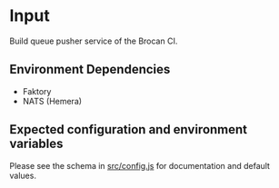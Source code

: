 # Input

Build queue pusher service of the Brocan CI.

## Environment Dependencies

  * Faktory
  * NATS (Hemera)

## Expected configuration and environment variables

Please see the schema in [src/config.js](src/config.js) for documentation and default values.
